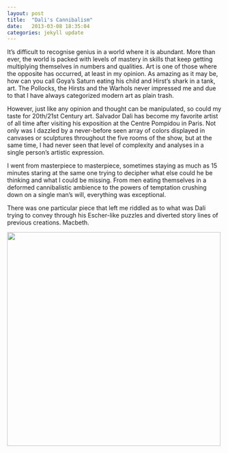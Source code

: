 ```yaml
---
layout: post
title:  "Dali's Cannibalism"
date:   2013-03-08 18:35:04
categories: jekyll update
---
```

It’s difficult to recognise genius in a world where it is abundant. More than ever, the world is packed with levels of mastery in skills that keep getting multiplying themselves in numbers and qualities. Art is one of those where the opposite has occurred, at least in my opinion. As amazing as it may be, how can you call Goya’s Saturn eating his child and Hirst’s shark in a tank, art. The Pollocks, the Hirsts and the Warhols never impressed me and due to that I have always categorized modern art as plain trash.

However, just like any opinion and thought can be manipulated, so could my taste for 20th/21st Century art. Salvador Dali has become my favorite artist of all time after visiting his exposition at the Centre Pompidou in Paris. Not only was I dazzled by a never-before seen array of colors displayed in canvases or sculptures throughout the five rooms of the show, but at the same time, I had never seen that level of complexity and analyses in a single person’s artistic expression.

I went from masterpiece to masterpiece, sometimes staying as much as 15 minutes staring at the same one trying to decipher what else could he be thinking and what I could be missing. From men eating themselves in a deformed cannibalistic ambience to the powers of temptation crushing down on a single man’s will, everything was exceptional.

There was one particular piece that left me riddled as to what was Dali trying to convey through his Escher-like puzzles and diverted story lines of previous creations. Macbeth.

<img src="http://lightbulbmanifesto.files.wordpress.com/2013/03/image.jpeg" style="height:500px; width:auto;">
